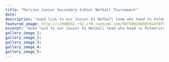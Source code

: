 ```yaml
---
title: "Horizon Junior Secondary School Netball Tournament"
date: 
description: "Good luck to our Junior A1 Netball team who head to Palmerston North tomorrow morning to play in the Horizon Junior SS Netball Tournament for the weekend at Vautier Park, 11/9/15..."
featured_image: http://c1940652.r52.cf0.rackcdn.com/55f5092db8d39a3787000123/Netball-A1-Junior-girls-at-Palm-North,-11.9.15.jpg
excerpt: "Good luck to our Junior A1 Netball team who head to Palmerston North tomorrow morning to play in the Horizon Junior SS Netball Tournament for the weekend at Vautier Park, 11/9/15..."
gallery_image_1: 
gallery_image_2: 
gallery_image_3: 
gallery_image_4: 
gallery_image_5: 
---
```

